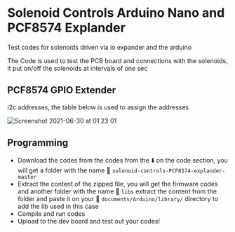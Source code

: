 # Solenoid Controls Arduino Nano and PCF8574 Explander
Test codes for solenoids driven via io expander and the arduino

The Code is used to test the PCB board and connections with the solenoids, it put on/off the solenoids at intervals of one sec

PCF8574 GPIO Extender
---
i2c addresses, the table below is used to assign the addresses

![Screenshot 2021-06-30 at 01 23 01](https://user-images.githubusercontent.com/20322653/123875103-c835c200-d941-11eb-91cf-d2e721d8c80b.png)

Programming
---
- Download the codes from the codes from the ⬇️ on the code section, you will get a folder with the name 📁 `solenoid-controls-PCF8574-explander-master`
- Extract the content of the zipped file, you will get the firmware codes and another folder with the name 📁 `libs` extract the content from the folder and paste it on your 📂 `documents/Arduino/library/` directory to add the lib used in this case
- Compile and run codes
- Upload to the dev board and test out your codes!
